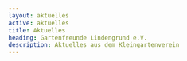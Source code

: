 ```yaml
---
layout: aktuelles
active: aktuelles
title: Aktuelles
heading: Gartenfreunde Lindengrund e.V.
description: Aktuelles aus dem Kleingartenverein
---
```

